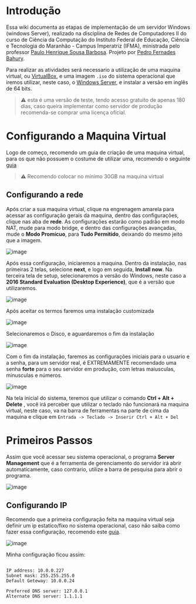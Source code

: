 # Introdução

Essa wiki documenta as etapas de implementação de um servidor Windows (windows Server), realizado na disciplina de Redes de Computadores II do curso de Ciência da Computação do Instituto Federal de Educação, Ciência e Tecnologia do Maranhão - Campus Imperatriz (IFMA), ministrada pelo professor [Paulo Henrique Sousa Barbosa](https://github.com/agenteph). Projeto por [Pedro Fernades Bahury](https://github.com/pfbahury).

Para realizar as atividades será necessario a utilização de uma maquina virtual, ou [VirtualBox](https://www.virtualbox.org), e uma imagem `.iso` do sistema operacional que iremos utilizar, neste caso, o [Windows Server](https://www.microsoft.com/pt-br/evalcenter/download-windows-server-2016), e instalar a versão em inglês de 64 bits.

> ⚠️ esta é uma versão de teste, tendo acesso gratuito de apenas 180 dias, caso queira implementar como servidor de produção recomenda-se comprar uma licença oficial.

# Configurando a Maquina Virtual

Logo de começo, recomendo um guia de criação de uma maquina virtual, para os que não possuem o costume de utilizar uma, recomendo o seguinte [guia](https://tecnoblog.net/responde/como-criar-uma-maquina-virtual-virtualbox/)

> ⚠️ Recomendo colocar no mínimo 30GB na maquina virtual

## Configurando a rede

Após criar a sua maquina virtual, clique na engrenagem amarela para acessar as configuração gerais da maquina, dentro das configurações, clique nas aba de **rede**. As configurações estarão como padrão em modo NAT, mude para modo bridge, e dentro das configurações avançadas, mude o **Modo Promícuo**, para **Tudo Permitido**, deixando do mesmo jeito que a imagem.

![image](https://github.com/pfbahury/WindowsServer/assets/90939515/8c760376-c4c1-4bfc-a119-cd6cdfed3465)

Após essa configuração, iniciaremos a maquina. Dentro da instalação, nas primeiras 2 telas, selecione **next**, e logo em seguida, **Install now**. Na terceira tela de setup, selecionaremos a versão do Windows, neste caso a **2016 Standard Evaluation (Desktop Experience)**, que é a versão que utilizaremos.

![image](https://github.com/pfbahury/WindowsServer/assets/90939515/f6bc7d17-5ade-4e3d-ae3c-38eeddfa8db5)

Após aceitar os termos faremos uma instalação customizada

![image](https://github.com/pfbahury/WindowsServer/assets/90939515/6327db8a-395c-40c8-8f29-e578142ec0df)

Selecionaremos o Disco, e aguardaremos o fim da instalação

![image](https://github.com/pfbahury/WindowsServer/assets/90939515/a05840d0-34fd-42ba-82f2-21d8edce6bfe)

Com o fim da instalação, faremos as configurações iniciais para o usuario e a senha, para um servidor real, é EXTREMAMENTE recomendado uma senha **forte** para o seu servidor em produção, com letras maiusculas, minusculas e números.

![image](https://github.com/pfbahury/WindowsServer/assets/90939515/497f60b7-dc3d-4360-8d84-ecc19bb2185e)

Na tela inicial do sistema, teremos que utilizar o comando **Ctrl + Alt + Delete** , você irá perceber que utilizar o teclado não funcionará na maquina virtual, neste caso, va na barra de ferramentas na parte de cima da maquina e clique em `Entrada -> Teclado -> Inserir Ctrl + Alt + Del` 

# Primeiros Passos

Assim que você acessar seu sistema operacional, o programa **Server Management** que é a ferramenta de gerenciamento do servidor irá abrir automaticamente, caso contrario, utilize a barra de pesquisa para abrir o programa.

![image](https://github.com/pfbahury/WindowsServer/assets/90939515/1573f6e1-d0f6-4e02-a11b-f56830cf5879)

## Configurando IP

Recomendo que a primeira configuração feita na maquina virtual seja definir um ip estatico/fixo no sistema operacional, caso não saiba como fazer essa configuração, recomendo este [guia](https://ajuda.programaconsumer.com.br/como-configurar-um-ip-fixo-no-computador-servidor/).

![image](https://github.com/pfbahury/WindowsServer/assets/90939515/54672279-d61b-4256-a6b1-5325575a5dc3)

Minha configuração ficou assim:

```

IP address: 10.0.0.227
Subnet mask: 255.255.255.0
Default Geteway: 10.0.0.24

Preferred DNS server: 127.0.0.1
Alternate DNS server: 1.1.1.1

```
